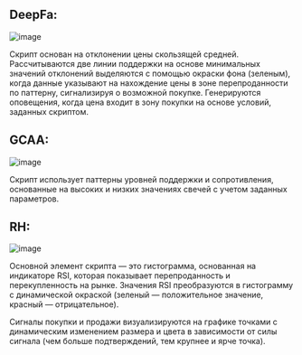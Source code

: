 
## DeepFa:

![image](https://github.com/user-attachments/assets/d0d6b2d3-199c-471c-881a-f5ca1b4dee77)


Скрипт основан на отклонении цены скользящей средней. Рассчитываются две линии поддержки на основе минимальных значений отклонений выделяются с помощью окраски фона (зеленым), когда данные указывают на нахождение цены в зоне перепроданности по паттерну, сигнализируя о возможной покупке. Генерируются оповещения, когда цена входит в зону покупки на основе условий, заданных скриптом.




## GCAA:

![image](https://github.com/user-attachments/assets/3426ca49-e017-4a20-a088-75ea71b56405)

Скрипт использует паттерны уровней поддержки и сопротивления, основанные на высоких и низких значениях свечей с учетом заданных параметров.




## RH:

![image](https://github.com/user-attachments/assets/e311e903-88a2-40e7-899e-014a8e63dd7d)

Основной элемент скрипта — это гистограмма, основанная на индикаторе RSI, которая показывает перепроданность и перекупленность на рынке. Значения RSI преобразуются в гистограмму с динамической окраской (зеленый — положительное значение, красный — отрицательное).

Сигналы покупки и продажи визуализируются на графике точками с динамическим изменением размера и цвета в зависимости от силы сигнала (чем больше подтверждений, тем крупнее и ярче точка).
